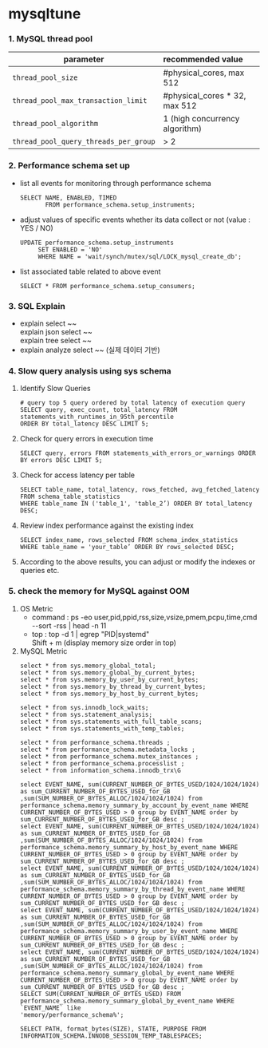# mysqltune

### 1. MySQL thread pool 
| parameter | recommended value |
|---|:---|
| `thread_pool_size` | #physical_cores, max 512 |
| `thread_pool_max_transaction_limit` | #physical_cores * 32, max 512 |
| `thread_pool_algorithm` | 1 (high concurrency algorithm) |
| `thread_pool_query_threads_per_group` | > 2 |

### 2. Performance schema set up
- list all events for monitoring through performance schema
  ```  
  SELECT NAME, ENABLED, TIMED
         FROM performance_schema.setup_instruments;
  ```
- adjust values of specific events whether its data collect or not  (value : YES / NO)
  ```
  UPDATE performance_schema.setup_instruments
       SET ENABLED = 'NO'
       WHERE NAME = 'wait/synch/mutex/sql/LOCK_mysql_create_db';
  ```
- list associated table related to above event
  ```
  SELECT * FROM performance_schema.setup_consumers;
  ```
### 3. SQL Explain 
- explain select ~~   
  explain json select ~~   
  explain tree select ~~   
- explain analyze select ~~  (실제 데이터 기반)

### 4. Slow query analysis using sys schema
1) Identify Slow Queries
   ```
   # query top 5 query ordered by total latency of execution query 
   SELECT query, exec_count, total_latency FROM statements_with_runtimes_in_95th_percentile
   ORDER BY total_latency DESC LIMIT 5;
   ```
2) Check for query errors in execution time
   ```
   SELECT query, errors FROM statements_with_errors_or_warnings ORDER BY errors DESC LIMIT 5;
   ```
3) Check for access latency per table
   ```
   SELECT table_name, total_latency, rows_fetched, avg_fetched_latency FROM schema_table_statistics
   WHERE table_name IN ('table_1', 'table_2’) ORDER BY total_latency DESC;
   ```
4) Review index performance against the existing index
   ```
   SELECT index_name, rows_selected FROM schema_index_statistics
   WHERE table_name = 'your_table’ ORDER BY rows_selected DESC;
   ```
5) According to the above results, you can adjust or modify the indexes or queries etc.

### 5. check the memory for MySQL against OOM
1) OS Metric
   - command : ps -eo user,pid,ppid,rss,size,vsize,pmem,pcpu,time,cmd --sort -rss | head -n 11
   - top     : top -d 1 | egrep "PID|systemd"  
               Shift + m  (display memory size order in top)
2) MySQL Metric
   ```
   select * from sys.memory_global_total;
   select * from sys.memory_global_by_current_bytes;
   select * from sys.memory_by_user_by_current_bytes;
   select * from sys.memory_by_thread_by_current_bytes;
   select * from sys.memory_by_host_by_current_bytes;

   select * from sys.innodb_lock_waits;
   select * from sys.statement_analysis;
   select * from sys.statements_with_full_table_scans;
   select * from sys.statements_with_temp_tables;

   select * from performance_schema.threads ;
   select * from performance_schema.metadata_locks ;
   select * from performance_schema.mutex_instances ;
   select * from performance_schema.processlist ;
   select * from information_schema.innodb_trx\G

   select EVENT_NAME, sum(CURRENT_NUMBER_OF_BYTES_USED/1024/1024/1024) as sum_CURRENT_NUMBER_OF_BYTES_USED_for_GB 
   ,sum(SUM_NUMBER_OF_BYTES_ALLOC/1024/1024/1024) from performance_schema.memory_summary_by_account_by_event_name WHERE 
   CURRENT_NUMBER_OF_BYTES_USED > 0 group by EVENT_NAME order by sum_CURRENT_NUMBER_OF_BYTES_USED_for_GB desc ;
   select EVENT_NAME, sum(CURRENT_NUMBER_OF_BYTES_USED/1024/1024/1024) as sum_CURRENT_NUMBER_OF_BYTES_USED_for_GB 
   ,sum(SUM_NUMBER_OF_BYTES_ALLOC/1024/1024/1024) from performance_schema.memory_summary_by_host_by_event_name WHERE 
   CURRENT_NUMBER_OF_BYTES_USED > 0 group by EVENT_NAME order by sum_CURRENT_NUMBER_OF_BYTES_USED_for_GB desc ;
   select EVENT_NAME, sum(CURRENT_NUMBER_OF_BYTES_USED/1024/1024/1024) as sum_CURRENT_NUMBER_OF_BYTES_USED_for_GB 
   ,sum(SUM_NUMBER_OF_BYTES_ALLOC/1024/1024/1024) from performance_schema.memory_summary_by_thread_by_event_name WHERE 
   CURRENT_NUMBER_OF_BYTES_USED > 0 group by EVENT_NAME order by sum_CURRENT_NUMBER_OF_BYTES_USED_for_GB desc ;
   select EVENT_NAME, sum(CURRENT_NUMBER_OF_BYTES_USED/1024/1024/1024) as sum_CURRENT_NUMBER_OF_BYTES_USED_for_GB 
   ,sum(SUM_NUMBER_OF_BYTES_ALLOC/1024/1024/1024) from performance_schema.memory_summary_by_user_by_event_name WHERE 
   CURRENT_NUMBER_OF_BYTES_USED > 0 group by EVENT_NAME order by sum_CURRENT_NUMBER_OF_BYTES_USED_for_GB desc ;
   select EVENT_NAME, sum(CURRENT_NUMBER_OF_BYTES_USED/1024/1024/1024) as sum_CURRENT_NUMBER_OF_BYTES_USED_for_GB 
   ,sum(SUM_NUMBER_OF_BYTES_ALLOC/1024/1024/1024) from performance_schema.memory_summary_global_by_event_name WHERE 
   CURRENT_NUMBER_OF_BYTES_USED > 0 group by EVENT_NAME order by sum_CURRENT_NUMBER_OF_BYTES_USED_for_GB desc ;
   SELECT SUM(CURRENT_NUMBER_OF_BYTES_USED) FROM performance_schema.memory_summary_global_by_event_name WHERE `EVENT_NAME` like 
   'memory/performance_schema%';

   SELECT PATH, format_bytes(SIZE), STATE, PURPOSE FROM INFORMATION_SCHEMA.INNODB_SESSION_TEMP_TABLESPACES;  
   ```
